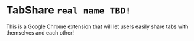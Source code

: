 TabShare `real name TBD!`
========

This is a Google Chrome extension that will let users easily share tabs with themselves and each other!